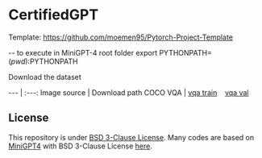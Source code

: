 # CertifiedGPT

Template: https://github.com/moemen95/Pytorch-Project-Template

-- to execute in MiniGPT-4 root folder 
export PYTHONPATH=$(pwd):$PYTHONPATH

Download the dataset

--- | :---:
Image source | Download path
COCO VQA | <a href="https://storage.googleapis.com/sfr-vision-language-research/LAVIS/datasets/vqav2/vqa_train.json">vqa train</a> &nbsp;&nbsp;  <a href="https://storage.googleapis.com/sfr-vision-language-research/LAVIS/datasets/vqav2/vqa_val.json"> vqa val</a>


## License
This repository is under [BSD 3-Clause License](LICENSE.md).
Many codes are based on [MiniGPT4](https://github.com/Vision-CAIR/MiniGPT-4) with 
BSD 3-Clause License [here](LICENSE_MiniGPT-4.md).
